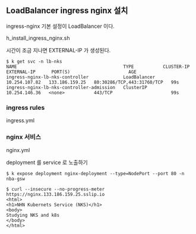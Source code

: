


## LoadBalancer ingress nginx 설치
ingress-nginx 기본 설정이 LoadBalancer 이다.

h_install_ingress_nginx.sh


시간이 조금 지나면 EXTERNAL-IP 가 생성된다.
```
$ k get svc -n lb-nks
NAME                                        TYPE           CLUSTER-IP      EXTERNAL-IP      PORT(S)                      AGE
ingress-nginx-lb-nks-controller             LoadBalancer   10.254.107.82   133.186.159.25   80:30286/TCP,443:31760/TCP   99s
ingress-nginx-lb-nks-controller-admission   ClusterIP      10.254.146.36   <none>           443/TCP                      99s

```

### ingress rules
ingress.yml



### nginx 서비스

nginx.yml


deployment 를 service 로 노출하기
```
$ k expose deployment nginx-deployment --type=NodePort --port 80 -n nba-gsw
```


```
$ curl --insecure --no-progress-meter https://nginx.133.186.159.25.sslip.io
<html>
<h1>NHN Kubernets Service (NKS)</h1>
<body>
Studying NKS and k8s
</body>
</html>

```